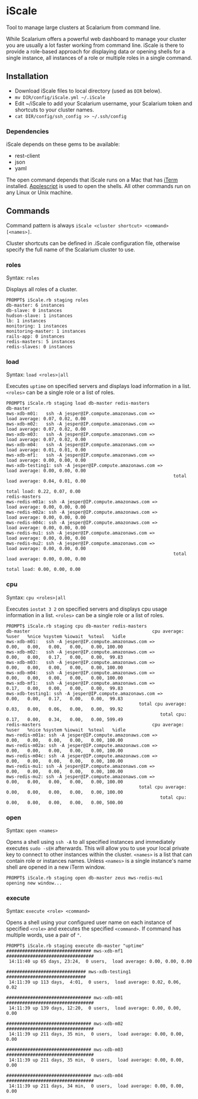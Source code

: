 # iScale

Tool to manage large clusters at Scalarium from command line.

While Scalarium offers a powerful web dashboard to manage your cluster you are usually a lot faster working from command line. iScale is there to provide a role-based approach for displaying data or opening shells for a single instance, all instances of a role or multiple roles in a single command.

## Installation

* Download iScale files to local directory (used as `DIR` below).
* `mv DIR/config/iScale.yml ~/.iScale`
* Edit ~/iScale to add your Scalarium username, your Scalarium token and shortcuts to your cluster names.
* `cat DIR/config/ssh_config >> ~/.ssh/config`

### Dependencies

iScale depends on these gems to be available:

* rest-client
* json
* yaml

The open command depends that iScale runs on a Mac that has [iTerm](http://iterm.sourceforge.net/) installed. [Applescript](http://iterm.sourceforge.net/scripting.shtml) is used to open the shells.
All other commands run on any Linux or Unix machine.

## Commands

Command pattern is always `iScale <cluster shortcut> <command> [<names>]`.

Cluster shortcuts can be defined in .iScale configuration file, otherwise specify the full name of the Scalarium cluster to use.

### roles

Syntax: `roles`

Displays all roles of a cluster.

	PROMPT$ iScale.rb staging roles
	db-master: 6 instances
	db-slave: 0 instances
	hudson-slave: 1 instances
	lb: 1 instances
	monitoring: 1 instances
	monitoring-master: 1 instances
	rails-app: 0 instances
	redis-masters: 5 instances
	redis-slaves: 0 instances

### load

Syntax: `load <roles>|all`

Executes `uptime` on specified servers and displays load information in a list. `<roles>` can be a single role or a list of roles.

	PROMPT$ iScale.rb staging load db-master redis-masters
	db-master
	mws-xdb-m01:   ssh -A jesper@IP.compute.amazonaws.com =>             load average: 0.07, 0.02, 0.00
	mws-xdb-m02:   ssh -A jesper@IP.compute.amazonaws.com =>             load average: 0.07, 0.02, 0.00
	mws-xdb-m03:   ssh -A jesper@IP.compute.amazonaws.com =>             load average: 0.07, 0.02, 0.00
	mws-xdb-m04:   ssh -A jesper@IP.compute.amazonaws.com =>             load average: 0.01, 0.01, 0.00
	mws-xdb-mf1:   ssh -A jesper@IP.compute.amazonaws.com =>             load average: 0.00, 0.00, 0.00
	mws-xdb-testing1: ssh -A jesper@IP.compute.amazonaws.com =>          load average: 0.00, 0.00, 0.00
	                                                               total load average: 0.04, 0.01, 0.00
	                                                                       total load: 0.22, 0.07, 0.00
	redis-masters
	mws-redis-m01a: ssh -A jesper@IP.compute.amazonaws.com =>            load average: 0.00, 0.00, 0.00
	mws-redis-m02a: ssh -A jesper@IP.compute.amazonaws.com =>            load average: 0.00, 0.00, 0.00
	mws-redis-m04c: ssh -A jesper@IP.compute.amazonaws.com =>            load average: 0.00, 0.00, 0.00
	mws-redis-mu1: ssh -A jesper@IP.compute.amazonaws.com =>             load average: 0.00, 0.00, 0.00
	mws-redis-mu2: ssh -A jesper@IP.compute.amazonaws.com =>             load average: 0.00, 0.00, 0.00
	                                                               total load average: 0.00, 0.00, 0.00
	                                                                       total load: 0.00, 0.00, 0.00

### cpu

Syntax: `cpu <roles>|all`

Executes `iostat 3 2` on specified servers and displays cpu usage information in a list. `<roles>` can be a single role or a list of roles.

	PROMPT$ iScale.rb staging cpu db-master redis-masters
	db-master                                              cpu average:  %user   %nice %system %iowait  %steal   %idle
	mws-xdb-m01:   ssh -A jesper@IP.compute.amazonaws.com =>               0.00,   0.00,   0.00,   0.00,   0.00, 100.00
	mws-xdb-m02:   ssh -A jesper@IP.compute.amazonaws.com =>               0.00,   0.00,   0.17,   0.00,   0.00,  99.83
	mws-xdb-m03:   ssh -A jesper@IP.compute.amazonaws.com =>               0.00,   0.00,   0.00,   0.00,   0.00, 100.00
	mws-xdb-m04:   ssh -A jesper@IP.compute.amazonaws.com =>               0.00,   0.00,   0.00,   0.00,   0.00, 100.00
	mws-xdb-mf1:   ssh -A jesper@IP.compute.amazonaws.com =>               0.17,   0.00,   0.00,   0.00,   0.00,  99.83
	mws-xdb-testing1: ssh -A jesper@IP.compute.amazonaws.com =>            0.00,   0.00,   0.17,   0.00,   0.00,  99.83
	                                                  total cpu average:   0.03,   0.00,   0.06,   0.00,   0.00,  99.92
	                                                          total cpu:   0.17,   0.00,   0.34,   0.00,   0.00, 599.49
	redis-masters                                          cpu average:  %user   %nice %system %iowait  %steal   %idle
	mws-redis-m01a: ssh -A jesper@IP.compute.amazonaws.com =>              0.00,   0.00,   0.00,   0.00,   0.00, 100.00
	mws-redis-m02a: ssh -A jesper@IP.compute.amazonaws.com =>              0.00,   0.00,   0.00,   0.00,   0.00, 100.00
	mws-redis-m04c: ssh -A jesper@IP.compute.amazonaws.com =>              0.00,   0.00,   0.00,   0.00,   0.00, 100.00
	mws-redis-mu1: ssh -A jesper@IP.compute.amazonaws.com =>               0.00,   0.00,   0.00,   0.00,   0.00, 100.00
	mws-redis-mu2: ssh -A jesper@IP.compute.amazonaws.com =>               0.00,   0.00,   0.00,   0.00,   0.00, 100.00
	                                                  total cpu average:   0.00,   0.00,   0.00,   0.00,   0.00, 100.00
	                                                          total cpu:   0.00,   0.00,   0.00,   0.00,   0.00, 500.00

### open

Syntax: `open <names>`

Opens a shell using `ssh -A` to all specified instances and immediately executes `sudo -sEH` afterwards. This will allow you to use your local private key to connect to other instances within the cluster. `<names>` is a list that can contain role or instances names. Unless `<names>` is a single instance's name shell are opened in a new iTerm window.

	PROMPT$ iScale.rb staging open db-master zeus mws-redis-mu1
	opening new window...

### execute

Syntax: `execute <role> <command>`

Opens a shell using your configured user name on each instance of specified `<role>` and executes the specified `<command>`. If command has multiple words, use a pair of `"`.
	
	PROMPT$ iScale.rb staging execute db-master "uptime"
	################################ mws-xdb-mf1 #################################
	 14:11:40 up 65 days, 23:24,  0 users,  load average: 0.00, 0.00, 0.00

	############################## mws-xdb-testing1 ##############################
	 14:11:39 up 113 days,  4:01,  0 users,  load average: 0.02, 0.06, 0.02

	################################ mws-xdb-m01 #################################
	 14:11:39 up 139 days, 12:20,  0 users,  load average: 0.00, 0.00, 0.00

	################################ mws-xdb-m02 #################################
	 14:11:39 up 211 days, 35 min,  0 users,  load average: 0.00, 0.00, 0.00

	################################ mws-xdb-m03 #################################
	 14:11:39 up 211 days, 35 min,  0 users,  load average: 0.00, 0.00, 0.00

	################################ mws-xdb-m04 #################################
	 14:11:39 up 211 days, 34 min,  0 users,  load average: 0.00, 0.00, 0.00